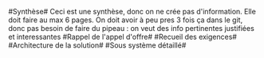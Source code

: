 #Synthèse#
Ceci est une synthèse, donc on ne crée pas d'information.
Elle doit faire au max 6 pages.
On doit avoir à peu pres 3 fois ça dans le git, donc pas besoin de faire du pipeau : on veut des info pertinentes justifiées et interessantes
#Rappel de l'appel d'offre#
#Recueil des exigences#
#Architecture de la solution#
#Sous système détaillé#
